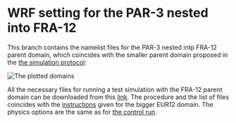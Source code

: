 # WRF setting for the PAR-3 nested into FRA-12

This branch contains the namelist files for the PAR-3 nested intp FRA-12 parent domain, which coincides with the smaller parent domain proposed in the [the simulation protocol](https://docs.google.com/document/d/1R4O1x67Tpr-qcEPlkzKDvJP1itoxKPbaBZO9gpIfamc/edit):

![The plotted domains](https://github.com/FPS-URB-RCC/WRFcoordination/blob/FRA-12/domains_FP.png)

All the necessary files for running a test simulation with the FRA-12 parent domain can be downloaded from this [link](https://meteo.unican.es/work/josipa/fps_urban_file_urb3_FRA12.tar). The procedure and the list of files coincides with the [instructions](https://github.com/FPS-URB-RCC/WRFcoordination/blob/main/README.md) given for the bigger EUR12 domain. The physics options are the same as for [the control run](https://github.com/FPS-URB-RCC/WRFcoordination/blob/main/namelist.input). 
	
